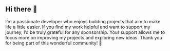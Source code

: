 ## Hi there 👋

I’m a passionate developer who enjoys building projects that aim to make life a little easier. If you find my work helpful and want to support my journey, I’d be truly grateful for any sponsorship. Your support allows me to focus more on improving my projects and exploring new ideas. Thank you for being part of this wonderful community! 🌟

<!--
**mimi030/mimi030** is a ✨ _special_ ✨ repository because its `README.md` (this file) appears on your GitHub profile.

Here are some ideas to get you started:

- 🔭 I’m currently working on ...
- 🌱 I’m currently learning ...
- 👯 I’m looking to collaborate on ...
- 🤔 I’m looking for help with ...
- 💬 Ask me about ...
- 📫 How to reach me: ...
- 😄 Pronouns: ...
- ⚡ Fun fact: ...
-->
